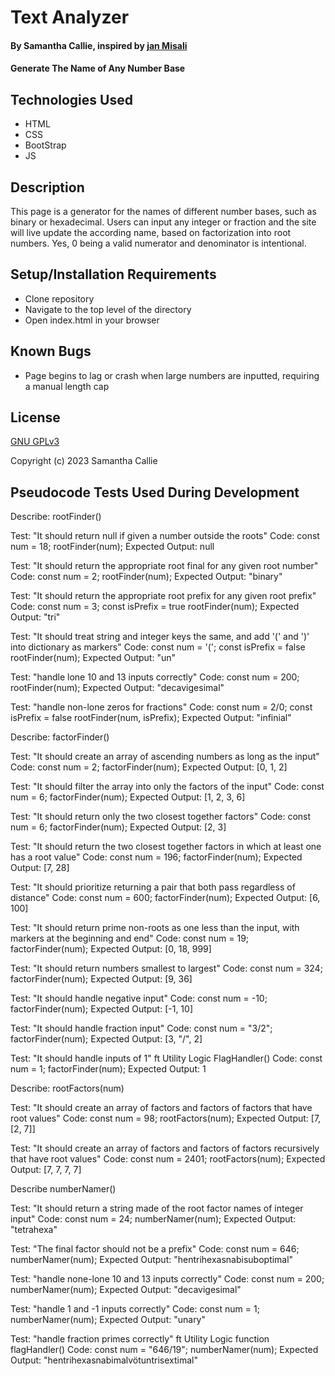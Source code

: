 # Text Analyzer

#### By **Samantha Callie**, inspired by [jan Misali](https://www.seximal.net/names-of-other-bases)

#### Generate The Name of Any Number Base

## Technologies Used

* HTML
* CSS
* BootStrap
* JS

## Description

This page is a generator for the names of different number bases, such as binary or hexadecimal. Users can input any integer or fraction and the site will live update the according name, based on factorization into root numbers. Yes, 0 being a valid numerator and denominator is intentional.

## Setup/Installation Requirements

* Clone repository
* Navigate to the top level of the directory
* Open index.html in your browser

## Known Bugs

* Page begins to lag or crash when large numbers are inputted, requiring a manual length cap

## License

[GNU GPLv3](https://choosealicense.com/licenses/agpl-3.0/)

Copyright (c) 2023 Samantha Callie

## Pseudocode Tests Used During Development

Describe: rootFinder()

Test: "It should return null if given a number outside the roots"
Code:
const num = 18;
rootFinder(num);
Expected Output: null

Test: "It should return the appropriate root final for any given root number"
Code:
const num = 2;
rootFinder(num);
Expected Output: "binary"

Test: "It should return the appropriate root prefix for any given root prefix"
Code:
const num = 3;
const isPrefix = true
rootFinder(num);
Expected Output: "tri"

Test: "It should treat string and integer keys the same, and add '(' and ')' into dictionary as markers"
Code:
const num = '(';
const isPrefix = false
rootFinder(num);
Expected Output: "un"

Test: "handle lone 10 and 13 inputs correctly"
Code:
const num = 200;
rootFinder(num);
Expected Output: "decavigesimal"

Test: "handle non-lone zeros for fractions"
Code:
const num = 2/0;
const isPrefix = false
rootFinder(num, isPrefix);
Expected Output: "infinial"

Describe: factorFinder()

Test: "It should create an array of ascending numbers as long as the input"
Code:
const num = 2;
factorFinder(num);
Expected Output: [0, 1, 2]

Test: "It should filter the array into only the factors of the input"
Code:
const num = 6;
factorFinder(num);
Expected Output: [1, 2, 3, 6]

Test: "It should return only the two closest together factors"
Code:
const num = 6;
factorFinder(num);
Expected Output: [2, 3]

Test: "It should return the two closest together factors in which at least one has a root value"
Code: 
const num = 196;
factorFinder(num);
Expected Output: [7, 28]

Test: "It should prioritize returning a pair that both pass regardless of distance"
Code: 
const num = 600;
factorFinder(num);
Expected Output: [6, 100]

Test: "It should return prime non-roots as one less than the input, with markers at the beginning and end"
Code: 
const num = 19;
factorFinder(num);
Expected Output: [0, 18, 999]

Test: "It should return numbers smallest to largest"
Code: 
const num = 324;
factorFinder(num);
Expected Output: [9, 36]

Test: "It should handle negative input"
Code: 
const num = -10;
factorFinder(num);
Expected Output: [-1, 10]

Test: "It should handle fraction input"
Code: 
const num = "3/2";
factorFinder(num);
Expected Output: [3, "/", 2]

Test: "It should handle inputs of 1" ft Utility Logic FlagHandler()
Code:
const num = 1;
factorFinder(num);
Expected Output: 1

Describe: rootFactors(num)

Test: "It should create an array of factors and factors of factors that have root values"
Code:
const num = 98;
rootFactors(num);
Expected Output: [7, [2, 7]]

Test: "It should create an array of factors and factors of factors recursively that have root values"
Code:
const num = 2401;
rootFactors(num);
Expected Output: [7, 7, 7, 7]

Describe numberNamer()

Test: "It should return a string made of the root factor names of integer input"
Code:
const num = 24;
numberNamer(num);
Expected Output: "tetrahexa"

Test: "The final factor should not be a prefix"
Code:
const num = 646;
numberNamer(num);
Expected Output: "hentrihexasnabisuboptimal"

Test: "handle none-lone 10 and 13 inputs correctly"
Code:
const num = 200;
numberNamer(num);
Expected Output: "decavigesimal"

Test: "handle 1 and -1 inputs correctly"
Code:
const num = 1;
numberNamer(num);
Expected Output: "unary"

Test: "handle fraction primes correctly" ft Utility Logic function flagHandler()
Code:
const num = "646/19";
numberNamer(num);
Expected Output: "hentrihexasnabimalvötuntrisextimal"